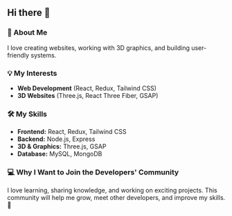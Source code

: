 ## Hi there 👋

### 🚀 About Me  
I love creating websites, working with 3D graphics, and building user-friendly systems.  

### 💡 My Interests  
- **Web Development** (React, Redux, Tailwind CSS)  
- **3D Websites** (Three.js, React Three Fiber, GSAP)  

### 🛠️ My Skills  
- **Frontend:** React, Redux, Tailwind CSS  
- **Backend:** Node.js, Express  
- **3D & Graphics:** Three.js, GSAP  
- **Database:** MySQL, MongoDB  

### 💻 Why I Want to Join the Developers' Community  
I love learning, sharing knowledge, and working on exciting projects. This community will help me grow, meet other developers, and improve my skills. 🚀  

